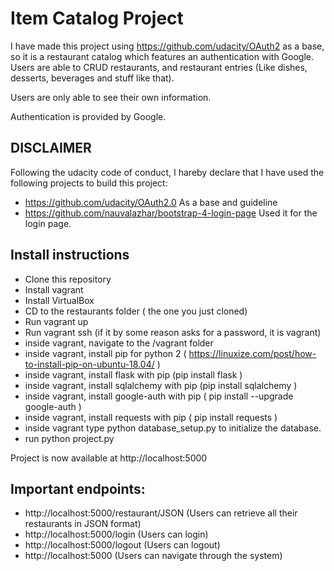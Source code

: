 # Item Catalog Project

I have made this project using https://github.com/udacity/OAuth2 as a base, so it is a restaurant catalog which features an authentication with Google.
Users are able to CRUD restaurants, and restaurant entries (Like dishes, desserts, beverages and stuff like that).

Users are only able to see their own information.

Authentication is provided by Google.

## DISCLAIMER

Following the udacity code of conduct, I hareby declare that I have used the following projects to build this project:

- https://github.com/udacity/OAuth2.0 As a base and guideline
- https://github.com/nauvalazhar/bootstrap-4-login-page Used it for the login page.


## Install instructions

- Clone this repository
- Install vagrant
- Install VirtualBox
- CD to the restaurants folder ( the one you just cloned)
- Run vagrant up
- Run vagrant ssh (if it by some reason asks for a password, it is vagrant)
- inside vagrant, navigate to the /vagrant folder
- inside vagrant, install pip for python 2 ( https://linuxize.com/post/how-to-install-pip-on-ubuntu-18.04/ )
- inside vagrant, install flask with pip (pip install flask )
- inside vagrant, install sqlalchemy with pip (pip install sqlalchemy )
- inside vagrant, install google-auth with pip ( pip install --upgrade google-auth )
- inside vagrant, install requests with pip ( pip install requests )
- inside vagrant type python database_setup.py to initialize the database.
- run python project.py

Project is now available at http://localhost:5000

## Important endpoints:

- http://localhost:5000/restaurant/JSON (Users can retrieve all their restaurants in JSON format)
- http://localhost:5000/login (Users can login)
- http://localhost:5000/logout (Users can logout)
- http://localhost:5000 (Users can navigate through the system)
